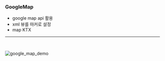 ### GoogleMap

- google map api 활용
- xml 뷰를 마커로 설정
- map KTX
---
<br>

![google_map_demo](https://user-images.githubusercontent.com/69443895/172338976-51821858-49d3-4339-a6e9-337ecc91c702.gif)
